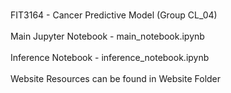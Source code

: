 <br> FIT3164 - Cancer Predictive Model (Group CL_04) </br>
<br> Main Jupyter Notebook - main_notebook.ipynb </br>
<br> Inference Notebook - inference_notebook.ipynb </br>
<br> Website Resources can be found in Website Folder </br>
